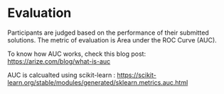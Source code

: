 # Evaluation

Participants are judged based on the performance of their submitted solutions. The metric of evaluation is Area under the ROC Curve (AUC).

To know how AUC works, check this blog post: https://arize.com/blog/what-is-auc

AUC is calcualted using scikit-learn : https://scikit-learn.org/stable/modules/generated/sklearn.metrics.auc.html
